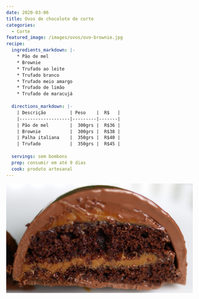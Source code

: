 ```yaml
---
date: 2020-03-06
title: Ovos de chocolote de corte
categories:
  - Corte
featured_image: /images/ovos/ovo-brownie.jpg
recipe:
  ingredients_markdown: |-
    * Pão de mel
    * Brownie
    * Trufado ao leite
    * Trufado branco
    * Trufado meio amargo
    * Trufado de limão
    * Trufado de maracujá

  directions_markdown: |-
    | Descrição         | Peso    |  R$   |
    |-------------------|---------|-------|
    | Pão de mel        |  300grs |  R$36 |
    | Brownie           |  300grs |  R$38 |
    | Palha italiana    |  350grs |  R$40 |
    | Trufado           |  350grs |  R$45 |

  servings: sem bombons
  prep: consumir em até 9 dias
  cook: produto artesanal
---
```


![ovo de páscoa de corte sabor pão de mel](/images/ovos/ovo-pao-de-mel.jpg)
